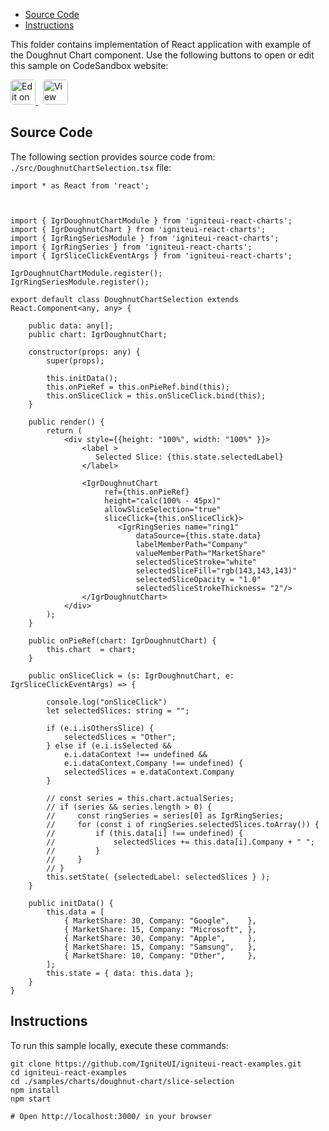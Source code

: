 <!-- WARNING Do not change this file because it wil be auto re-generated from template file: -->
<!-- https://github.com/IgniteUI/igniteui-react-examples/tree/master/sample-template-files/ReadMe.md -->

<!-- ## Table of Contents -->
<!-- - [Sample Preview](#Sample-Preview) -->
- [Source Code](#Source-Code)
- [Instructions](#Instructions)

This folder contains implementation of React application with example of the Doughnut Chart component. Use the following buttons to open or edit this sample on CodeSandbox website:

<!-- [Doughnut Chart](https://infragistics.com/Reactsite/components/doughnut-chart.html) -->

<html lang="en" xmlns="http://www.w3.org/1999/xhtml">
    <body>
        <a target="_blank" href="https://codesandbox.io/s/github/IgniteUI/igniteui-react-examples/tree/master/samples/charts/doughnut-chart/slice-selection?fontsize=14&hidenavigation=1&theme=dark&view=preview&file=/src/DoughnutChartSelection.tsx" rel="noopener noreferrer">
            <img height="40px" style="border-radius: 0.3rem" alt="Edit on CodeSandbox" src="https://static.infragistics.com/xplatform/images/sandbox/edit.png"/>
        </a>
        <!-- <a target="_blank"
href="https://codesandbox.io/s/github/IgniteUI/igniteui-react-examples/tree/master/samples/maps/geo-map/binding-csv-points?fontsize=14&hidenavigation=1&theme=dark&view=preview">
            <img alt="Edit Sample" src="https://codesandbox.io/static/img/play-codesandbox.svg"/>
        </a> -->
        <a target="_blank" style="margin-left: 0.5rem"
href="https://codesandbox.io/embed/github/IgniteUI/igniteui-react-examples/tree/master/samples/charts/doughnut-chart/slice-selection?fontsize=14&hidenavigation=1&theme=dark&view=preview&file=/src/DoughnutChartSelection.tsx">
            <img height="40px" style="border-radius: 0.3rem" alt="View on CodeSandbox" src="https://static.infragistics.com/xplatform/images/sandbox/view.png"/>
        </a>
        <!-- <a target="_blank"
href="https://codesandbox.io/embed/github/IgniteUI/igniteui-react-examples/tree/master/samples/maps/geo-map/binding-csv-points?fontsize=14&hidenavigation=1&theme=dark&view=preview">
            <img alt="View on CodeSandbox" src="https://static.infragistics.com/xplatform/images/sandbox/view.png"/>
        </a>
https://codesandbox.io/embed/react-treemap-overview-rtb45
https://codesandbox.io/static/img/play-codesandbox.svg
https://codesandbox.io/embed/react-treemap-overview-rtb45?view=browser -->
    </body>
</html>

<!-- ## Sample Preview -->

<!-- <iframe
  src="https://codesandbox.io/embed/github/IgniteUI/igniteui-react-examples/tree/master/samples/charts/doughnut-chart/slice-selection?fontsize=14&hidenavigation=1&theme=dark&view=preview&file=/src/DoughnutChartSelection.tsx"
  style="width:100%; height:400px; border:0; border-radius: 4px; overflow:hidden;"
  allow="accelerometer; ambient-light-sensor; camera; encrypted-media; geolocation; gyroscope; hid; microphone; midi; payment; usb; vr"
  sandbox="allow-forms allow-modals allow-popups allow-presentation allow-same-origin allow-scripts"
></iframe> -->

## Source Code

The following section provides source code from:
`./src/DoughnutChartSelection.tsx` file:

```tsx
import * as React from 'react';



import { IgrDoughnutChartModule } from 'igniteui-react-charts';
import { IgrDoughnutChart } from 'igniteui-react-charts';
import { IgrRingSeriesModule } from 'igniteui-react-charts';
import { IgrRingSeries } from 'igniteui-react-charts';
import { IgrSliceClickEventArgs } from 'igniteui-react-charts';

IgrDoughnutChartModule.register();
IgrRingSeriesModule.register();

export default class DoughnutChartSelection extends React.Component<any, any> {

    public data: any[];
    public chart: IgrDoughnutChart;

    constructor(props: any) {
        super(props);

        this.initData();
        this.onPieRef = this.onPieRef.bind(this);
        this.onSliceClick = this.onSliceClick.bind(this);
    }

    public render() {
        return (
            <div style={{height: "100%", width: "100%" }}>
                <label >
                   Selected Slice: {this.state.selectedLabel}
                </label>

                <IgrDoughnutChart
                     ref={this.onPieRef}
                     height="calc(100% - 45px)"
                     allowSliceSelection="true"
                     sliceClick={this.onSliceClick}>
                        <IgrRingSeries name="ring1"
                            dataSource={this.state.data}
                            labelMemberPath="Company"
                            valueMemberPath="MarketShare"
                            selectedSliceStroke="white"
                            selectedSliceFill="rgb(143,143,143)"
                            selectedSliceOpacity = "1.0"
                            selectedSliceStrokeThickness= "2"/>
                </IgrDoughnutChart>
            </div>
        );
    }

    public onPieRef(chart: IgrDoughnutChart) {
        this.chart  = chart;
    }

    public onSliceClick = (s: IgrDoughnutChart, e: IgrSliceClickEventArgs) => {

        console.log("onSliceClick")
        let selectedSlices: string = "";

        if (e.i.isOthersSlice) {
            selectedSlices = "Other";
        } else if (e.i.isSelected &&
            e.i.dataContext !== undefined &&
            e.i.dataContext.Company !== undefined) {
            selectedSlices = e.dataContext.Company
        }

        // const series = this.chart.actualSeries;
        // if (series && series.length > 0) {
        //     const ringSeries = series[0] as IgrRingSeries;
        //     for (const i of ringSeries.selectedSlices.toArray()) {
        //         if (this.data[i] !== undefined) {
        //             selectedSlices += this.data[i].Company + " ";
        //         }
        //     }
        // }
        this.setState( {selectedLabel: selectedSlices } );
    }

    public initData() {
        this.data = [
            { MarketShare: 30, Company: "Google",    },
            { MarketShare: 15, Company: "Microsoft", },
            { MarketShare: 30, Company: "Apple",     },
            { MarketShare: 15, Company: "Samsung",   },
            { MarketShare: 10, Company: "Other",     },
        ];
        this.state = { data: this.data };
    }
}
```

## Instructions
To run this sample locally, execute these commands:

```
git clone https://github.com/IgniteUI/igniteui-react-examples.git
cd igniteui-react-examples
cd ./samples/charts/doughnut-chart/slice-selection
npm install
npm start

# Open http://localhost:3000/ in your browser
```

